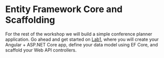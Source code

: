 # Entity Framework Core and Scaffolding

For the rest of the workshop we will build a simple conference planner application. Go ahead and get started on [Lab1](docs/Labs/1-Create-Angular-WebAPI-Project.md), where you will create your Angular + ASP.NET Core app, define your data model using EF Core, and scaffold your Web API controllers.